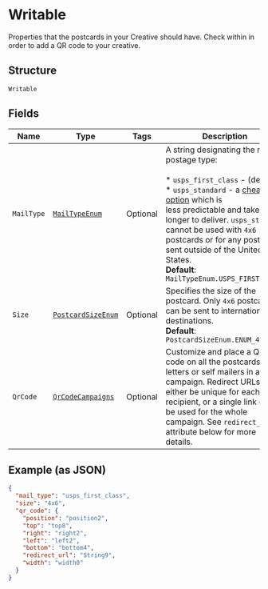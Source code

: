 
# Writable

Properties that the postcards in your Creative should have. Check within in order to add a QR code to your creative.

## Structure

`Writable`

## Fields

| Name | Type | Tags | Description | Getter | Setter |
|  --- | --- | --- | --- | --- | --- |
| `MailType` | [`MailTypeEnum`](../../doc/models/mail-type-enum.md) | Optional | A string designating the mail postage type:<br><br>* `usps_first_class` - (default)<br>* `usps_standard` - a <a href="https://lob.com/pricing/print-mail#compare" target="_blank">cheaper option</a> which is<br>  less predictable and takes longer to deliver. `usps_standard` cannot be used with `4x6`<br>  postcards or for any postcards sent outside of the United States.<br>**Default**: `MailTypeEnum.USPS_FIRST_CLASS` | MailTypeEnum getMailType() | setMailType(MailTypeEnum mailType) |
| `Size` | [`PostcardSizeEnum`](../../doc/models/postcard-size-enum.md) | Optional | Specifies the size of the postcard. Only `4x6` postcards can be sent to international destinations.<br>**Default**: `PostcardSizeEnum.ENUM_4X6` | PostcardSizeEnum getSize() | setSize(PostcardSizeEnum size) |
| `QrCode` | [`QrCodeCampaigns`](../../doc/models/qr-code-campaigns.md) | Optional | Customize and place a QR code on all the postcards, letters or self mailers in a campaign. Redirect URLs can either be unique for each recipient, or a single link can be used for the whole campaign. See `redirect_url` attribute below for more details. | QrCodeCampaigns getQrCode() | setQrCode(QrCodeCampaigns qrCode) |

## Example (as JSON)

```json
{
  "mail_type": "usps_first_class",
  "size": "4x6",
  "qr_code": {
    "position": "position2",
    "top": "top8",
    "right": "right2",
    "left": "left2",
    "bottom": "bottom4",
    "redirect_url": "String9",
    "width": "width0"
  }
}
```

